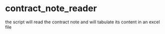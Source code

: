 # contract_note_reader
the script will read the contract note and will tabulate its content in an excel file
